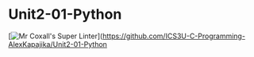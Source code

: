 # Unit2-01-Python
[![Mr Coxall's Super Linter](https://github.com/ICS3U-C-Programming-AlexKapajika/Unit2-01-Python/workflows/Mr%20Coxall's%20Super%20Linter/badge.svg)](https://github.com/ICS3U-C-Programming-AlexKapajika/Unit2-01-Python
